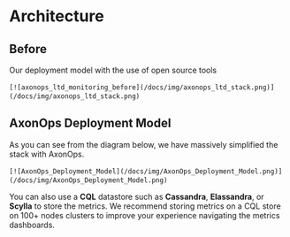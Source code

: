 # Architecture

## Before
Our deployment model with the use of open source tools 

 

    [![axonops_ltd_monitoring_before](/docs/img/axonops_ltd_stack.png)](/docs/img/axonops_ltd_stack.png)

## AxonOps Deployment Model
As you can see from the diagram below, we have massively simplified the stack with AxonOps.

 

    [![AxonOps_Deployment_Model](/docs/img/AxonOps_Deployment_Model.png)](/docs/img/AxonOps_Deployment_Model.png)


You can also use a **CQL** datastore such as **Cassandra**, **Elassandra**, or **Scylla** to store the metrics.
We recommend storing metrics on a CQL store on 100+ nodes clusters to improve your experience navigating the metrics dashboards.



